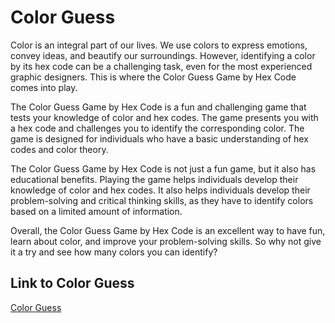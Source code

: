 # Color Guess
Color is an integral part of our lives. We use colors to express emotions, convey ideas, and beautify our surroundings. However, identifying a color by its hex code can be a challenging task, even for the most experienced graphic designers. This is where the Color Guess Game by Hex Code comes into play.

The Color Guess Game by Hex Code is a fun and challenging game that tests your knowledge of color and hex codes. The game presents you with a hex code and challenges you to identify the corresponding color. The game is designed for individuals who have a basic understanding of hex codes and color theory.

The Color Guess Game by Hex Code is not just a fun game, but it also has educational benefits. Playing the game helps individuals develop their knowledge of color and hex codes. It also helps individuals develop their problem-solving and critical thinking skills, as they have to identify colors based on a limited amount of information.

Overall, the Color Guess Game by Hex Code is an excellent way to have fun, learn about color, and improve your problem-solving skills. So why not give it a try and see how many colors you can identify?

## Link to Color Guess
[Color Guess](https://maulananizhar.github.io/color-guess/)
